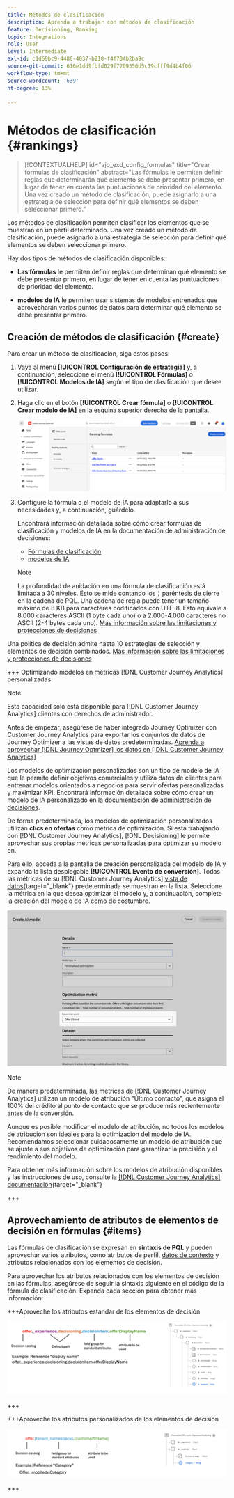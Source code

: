```yaml
---
title: Métodos de clasificación
description: Aprenda a trabajar con métodos de clasificación
feature: Decisioning, Ranking
topic: Integrations
role: User
level: Intermediate
exl-id: c1d69bc9-4486-4037-b218-f4f704b2ba9c
source-git-commit: 616e1dd9fbfd029f7209356d5c19cfff9d4b4f06
workflow-type: tm+mt
source-wordcount: '639'
ht-degree: 13%

---
```


# Métodos de clasificación {#rankings}

>[!CONTEXTUALHELP]
>id="ajo_exd_config_formulas"
>title="Crear fórmulas de clasificación"
>abstract="Las fórmulas le permiten definir reglas que determinarán qué elemento se debe presentar primero, en lugar de tener en cuenta las puntuaciones de prioridad del elemento. Una vez creado un método de clasificación, puede asignarlo a una estrategia de selección para definir qué elementos se deben seleccionar primero."

Los métodos de clasificación permiten clasificar los elementos que se muestran en un perfil determinado. Una vez creado un método de clasificación, puede asignarlo a una estrategia de selección para definir qué elementos se deben seleccionar primero.

Hay dos tipos de métodos de clasificación disponibles:

* **Las fórmulas** le permiten definir reglas que determinan qué elemento se debe presentar primero, en lugar de tener en cuenta las puntuaciones de prioridad del elemento.

* **modelos de IA** le permiten usar sistemas de modelos entrenados que aprovecharán varios puntos de datos para determinar qué elemento se debe presentar primero.

## Creación de métodos de clasificación {#create}

Para crear un método de clasificación, siga estos pasos:

1. Vaya al menú **[!UICONTROL Configuración de estrategia]** y, a continuación, seleccione el menú **[!UICONTROL Fórmulas]** o **[!UICONTROL Modelos de IA]** según el tipo de clasificación que desee utilizar.

1. Haga clic en el botón **[!UICONTROL Crear fórmula]** o **[!UICONTROL Crear modelo de IA]** en la esquina superior derecha de la pantalla.

   ![](assets/ranking-create.png)

1. Configure la fórmula o el modelo de IA para adaptarlo a sus necesidades y, a continuación, guárdelo.

   Encontrará información detallada sobre cómo crear fórmulas de clasificación y modelos de IA en la documentación de administración de decisiones:

   * [Fórmulas de clasificación](../offers/ranking/create-ranking-formulas.md)
   * [modelos de IA](../offers/ranking/ai-models.md)

   >[!NOTE]
   >
   >La profundidad de anidación en una fórmula de clasificación está limitada a 30 niveles. Esto se mide contando los `)` paréntesis de cierre en la cadena de PQL. Una cadena de regla puede tener un tamaño máximo de 8 KB para caracteres codificados con UTF-8. Esto equivale a 8.000 caracteres ASCII (1 byte cada uno) o a 2.000-4.000 caracteres no ASCII (2-4 bytes cada uno). [Más información sobre las limitaciones y protecciones de decisiones](gs-experience-decisioning.md#guardrails)

Una política de decisión admite hasta 10 estrategias de selección y elementos de decisión combinados. [Más información sobre las limitaciones y protecciones de decisiones](gs-experience-decisioning.md#guardrails)

+++ Optimizando modelos en métricas [!DNL Customer Journey Analytics] personalizadas

>[!NOTE]
>
>Esta capacidad solo está disponible para [!DNL Customer Journey Analytics] clientes con derechos de administrador.
>
>Antes de empezar, asegúrese de haber integrado Journey Optimizer con Customer Journey Analytics para exportar los conjuntos de datos de Journey Optimizer a las vistas de datos predeterminadas. [Aprenda a aprovechar [!DNL Journey Optmizer] los datos en [!DNL Customer Journey Analytics]](../reports/cja-ajo.md)

Los modelos de optimización personalizados son un tipo de modelo de IA que le permite definir objetivos comerciales y utiliza datos de clientes para entrenar modelos orientados a negocios para servir ofertas personalizadas y maximizar KPI. Encontrará información detallada sobre cómo crear un modelo de IA personalizado en la [documentación de administración de decisiones](../offers/ranking/personalized-optimization-model.md).

De forma predeterminada, los modelos de optimización personalizados utilizan **clics en ofertas** como métrica de optimización. Si está trabajando con [!DNL Customer Journey Analytics], [!DNL Decisioning] le permite aprovechar sus propias métricas personalizadas para optimizar su modelo en.

Para ello, acceda a la pantalla de creación personalizada del modelo de IA y expanda la lista desplegable **[!UICONTROL Evento de conversión]**. Todas las métricas de su [!DNL Customer Journey Analytics] [vista de datos](https://experienceleague.adobe.com/en/docs/analytics-platform/using/cja-dataviews/data-views){target="_blank"} predeterminada se muestran en la lista. Seleccione la métrica en la que desea optimizar el modelo y, a continuación, complete la creación del modelo de IA como de costumbre.

![](assets/ai-ranking-custom-metrics.png)

>[!NOTE]
>
>De manera predeterminada, las métricas de [!DNL Customer Journey Analytics] utilizan un modelo de atribución &quot;Último contacto&quot;, que asigna el 100% del crédito al punto de contacto que se produce más recientemente antes de la conversión.
>
>Aunque es posible modificar el modelo de atribución, no todos los modelos de atribución son ideales para la optimización del modelo de IA. Recomendamos seleccionar cuidadosamente un modelo de atribución que se ajuste a sus objetivos de optimización para garantizar la precisión y el rendimiento del modelo.
>
>Para obtener más información sobre los modelos de atribución disponibles y las instrucciones de uso, consulte la [[!DNL Customer Journey Analytics] documentación](https://experienceleague.adobe.com/en/docs/analytics-platform/using/cja-dataviews/component-settings/attribution){target="_blank"}

+++

## Aprovechamiento de atributos de elementos de decisión en fórmulas {#items}

Las fórmulas de clasificación se expresan en **sintaxis de PQL** y pueden aprovechar varios atributos, como atributos de perfil, [datos de contexto](context-data.md) y atributos relacionados con los elementos de decisión.

Para aprovechar los atributos relacionados con los elementos de decisión en las fórmulas, asegúrese de seguir la sintaxis siguiente en el código de la fórmula de clasificación. Expanda cada sección para obtener más información:

+++Aproveche los atributos estándar de los elementos de decisión

![](assets/formula-attribute.png)

+++

+++Aproveche los atributos personalizados de los elementos de decisión

![](assets/formula-attribute-custom.png)

+++
